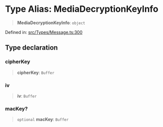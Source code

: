 # Type Alias: MediaDecryptionKeyInfo

> **MediaDecryptionKeyInfo**: `object`

Defined in: [src/Types/Message.ts:300](https://github.com/Fokusdotid/Baileys/blob/4cdf75fe48f9b13e8084d341633612ce49e934bd/src/Types/Message.ts#L300)

## Type declaration

### cipherKey

> **cipherKey**: `Buffer`

### iv

> **iv**: `Buffer`

### macKey?

> `optional` **macKey**: `Buffer`
